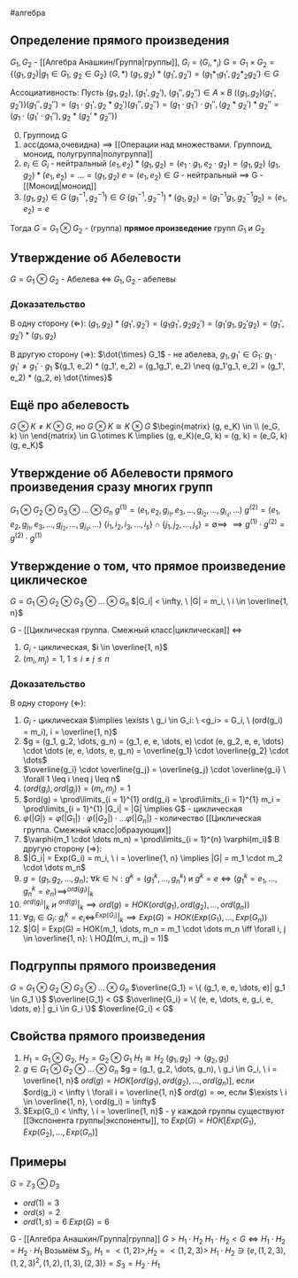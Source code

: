 #алгебра 
## Определение прямого произведения
$G_1, G_2$ - [[Алгебра Анашкин/Группа|группы]], $G_i = (G_i, *_i)$
$G = G_1 \times G_2 = \{ (g_1, g_2) | g_1 \in G_1, \ g_2 \in G_2\}$
$(G, *)$
$(g_1, g_2) * (g_1', g_2') = (g_1 *_1 g_1', g_2 *_2 g_2') \in G$

Ассоциативность:
Пусть $(g_1, g_2), \ (g_1', g_2'), \ (g_1'', g_2'') \in A \times B$
$((g_1, g_2) (g_1', g_2')) (g_1'', g_2'') = (g_1 \cdot g_1', g_2 * g_2')(g_1'', g_2'') = (g_1 \cdot g_1') \cdot g_1'', (g_2 * g_2') * g_2'' = (g_1 \cdot (g_1' \cdot g_1''), g_2 * (g_2' * g_2''))$

0) Группоид G
1) асс(дома,очевидна) $\implies$ [[Операции над множествами. Группоид, моноид, полугруппа|полугруппа]]
2) $e_i \in G_i$ - нейтральный
	$(e_1, e_2) * (g_1, g_2) = (e_1 \cdot g_1, e_2 \cdot g_2) = (g_1, g_2)$
	$(g_1, g_2) * (e_1, e_2) = \dots = (g_1, g_2)$
	$e = (e_1, e_2) \in G$ - нейтральный $\implies$ G - [[Моноид|моноид]]
3) $(g_1, g_2) \in G$
	$(g_1^{-1}, g_2^{-1}) \in G$
	$(g_1^{-1}, g_2^{-1}) * (g_1, g_2) = (g_1^{-1}g_1, g_2^{-1}g_2) = (e_1, e_2) = e$

Тогда $G = G_1 \otimes G_2$ - (группа) **прямое произведение** групп $G_1$ и $G_2$

## Утверждение об Абелевости
$G = G_1 \otimes G_2$ - Абелева $\iff$ $G_1, G_2$ - абелевы
### Доказательство
В одну сторону $(\Leftarrow)$:
$(g_1, g_2) * (g_1', g_2') = (g_1 g_1', g_2 g_2') = (g_1' g_1, g_2' g_2) = (g_1', g_2') * (g_1, g_2)$

В другую сторону $(\Rightarrow)$:
$\dot{\times} G_1$ - не абелева, $g_1, g_1' \in G_1: \ g_1 \cdot g_1' \neq g_1' \cdot g_1$
$(g_1, e_2) * (g_1', e_2) = (g_1g_1', e_2) \neq (g_1'g_1, e_2) = (g_1', e_2) * (g_2, e) \dot{\times}$

## Ещё про абелевость
$G \otimes K \neq K \otimes G$, но $G \otimes K \cong K \otimes G$
$\begin{matrix} (g, e_K) \in \\ (e_G, k) \in \end{matrix} \in G \otimes K \implies (g, e_K)(e_G, k) = (g, k) = (e_G, k)(g, e_K)$

## Утверждение об Абелевости прямого произведения сразу многих групп
$G_1 \otimes G_2 \otimes G_3 \otimes \dots \otimes G_n$
$g^{(1)} = (e_1, e_2, g_{i_1}, e_3, \dots, g_{i_2}, \dots, g_{i_s}, \dots)$
$g^{(2)} = (e_1, e_2, g_{j_1}, e_3, \dots, g_{j_2}, \dots, g_{j_s}, \dots)$
$\{ i_1, i_2, i_3, \dots, i_s \} \cap \{ j_1, j_2, \dots, j_s \} = \emptyset \implies$
$\implies g^{(1)} \cdot g^{(2)} = g^{(2)} \cdot g^{(1)}$

## Утверждение о том, что прямое произведение циклическое
$G = G_1 \otimes G_2 \otimes G_3 \otimes \dots \otimes G_n$
$|G_i| < \infty, \ |G| = m_i, \ i \in \overline{1, n}$

G - [[Циклическая группа. Смежный класс|циклическая]] $\iff$
1) $G_i$ - циклическая, $i \in \overline{1, n}$
2) $(m_i, m_j) = 1, \ 1 \leq i \neq j \leq n$

### Доказательство
В одну сторону $(\Leftarrow)$:
1. $G_i$ - циклическая $\implies \exists \ g_i \in G_i: \ <g_i> = G_i, \ (ord(g_i) = m_i), i = \overline{1, n}$
2. $g = (g_1, g_2, \dots, g_n) = (g_1, e, e, \dots, e) \cdot (e, g_2, e, e, \dots) \cdot \dots (e, e, \dots, e, g_n) = \overline{g_1} \cdot \overline{g_2} \cdot \dots$
3. $\overline{g_i} \cdot \overline{g_j} = \overline{g_j} \cdot \overline{g_i} \ \forall 1 \leq i \neq j \leq n$
4. $(ord(g_i), ord(g_j)) = (m_i, m_j) = 1$
5. $ord(g) = \prod\limits_{i = 1}^{1} ord(g_i) = \prod\limits_{i = 1}^{1} m_i = \prod\limits_{i = 1}^{1} |G_i| = |G| \implies G$ - циклическая
6. $\varphi(|G|) = \varphi(|G_1|) \cdot \varphi(|G_2|) \cdot \dots \varphi(|G_n|)$ - количество [[Циклическая группа. Смежный класс|образующих]]
7. $\varphi(m_1 \cdot \dots m_n) = \prod\limits_{i = 1}^{n} \varphi(m_i)$
В другую сторону $(\Rightarrow)$:
1. $|G_i| = Exp(G_i) = m_i, \ i = \overline{1, n} \implies |G| = m_1 \cdot m_2 \cdot \dots m_n$
2. $g = (g_1, g_2, \dots, g_n); \ \forall k \in \mathbb{N}: g^k = (g_1^k, \dots, g_n^k)$ и $g^k = e \iff (g_1^k = e_1, \dots, g_n^k = e_n) \implies ^{ord(g_i)}|_{k}$
3. $^{ord(g_i)}|_{k} \ и \ ^{ord(g)}|_{k} \implies ord(g) = НОК(ord(g_1), ord(g_2), \dots, ord(g_n))$
4. $\forall g_i \in G_i: \ g_i^k = e_i \iff ^{Exp(G_i)}|_{k} \implies Exp(G) = НОК(Exp(G_1), \dots, Exp(G_n))$
5. $|G| = Exp(G) = НОК(m_1, \dots, m_n = m_1 \cdot \dots m_n \iff \forall i, j \in \overline{1, n}: \ НОД(m_i, m_j) = 1)$

## Подгруппы прямого произведения
$G = G_1 \otimes G_2 \otimes G_3 \otimes \dots \otimes G_n$
$\overline{G_1} = \{ (g_1, e, e, \dots, e)| g_1 \in G_1 \}$
$\overline{G_1} < G$
$\overline{G_i} = \{ (e, e, \dots, e, g_i, e, \dots, e) | g_i \in G_i \}$
$\overline{G_i} < G$
## Свойства прямого произведения
1. $H_1 = G_1 \otimes G_2, \ H_2 = G_2 \otimes G_1$
	$H_1 \cong H_2$
	$(g_1, g_2) \to (g_2, g_1)$
2. $g \in G_1 \otimes G_2 \otimes \dots \otimes G_n$
	$g = (g_1, g_2, \dots, g_n), \ g_i \in G_i, \ i = \overline{1, n}$
	$ord(g) = НОК[ord(g_1), ord(g_2), \dots, ord(g_n)]$, если $ord(g_i) < \infty \ \forall i = \overline{1, n}$
	$ord(g) = \infty$, если $\exists \ i \in \overline{1, n}, \ ord(g_i) = \infty$
3. $Exp(G_i) < \infty, \ i = \overline{1, n}$ - у каждой группы существуют [[Экспонента группы|экспоненты]], то $Exp(G) = НОК[Exp(G_1), Exp(G_2), \dots, Exp(G_n)]$ 
## Примеры
$G = \mathbb{Z}_3 \otimes D_3$
- $ord(1) = 3$
- $ord(s) = 2$
- $ord(1, s) = 6$
$Exp(G) = 6$

G - [[Алгебра Анашкин/Группа|группа]]
$G > H_1 \cdot H_2$
$H_1 \cdot H_2 < G \iff H_1 \cdot H_2 = H_2 \cdot H_1$
Возьмём $S_3$, $H_1 = <(1, 2)>, H_2 = <(1, 2, 3)>$
$H_1 \cdot H_2 \ni \{ e, (1, 2, 3), (1, 2, 3)^2, (1, 2), (1, 3), (2, 3) \} = S_3 = H_2 \cdot H_1$